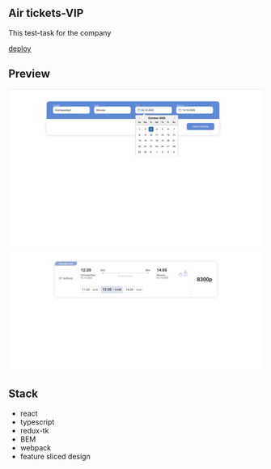 ## Air tickets-VIP

This test-task for the company

[deploy](https://airtickets-vip.vercel.app)

## Preview

![Preview](./src/shared/assets/preview.png)
![Preview](./src/shared/assets/preview2.png)

## Stack

-   react
-   typescript
-   redux-tk
-   BEM
-   webpack
-   feature sliced design
